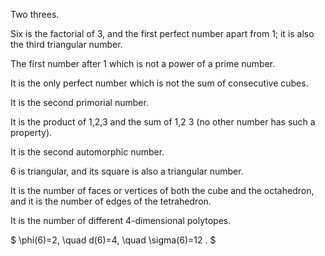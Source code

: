 Two threes.

Six is the factorial of 3, and the first perfect number apart from 1; it
is also the third triangular number.

The first number after 1 which is not a power of a prime number.

It is the only perfect number which is not the sum of consecutive cubes.

It is the second primorial number.

It is the product of 1,2,3 and the sum of 1,2 3 (no other number has
such a property).

It is the second automorphic number.

6 is triangular, and its square is also a triangular number.

It is the number of faces or vertices of both the cube and the
octahedron, and it is the number of edges of the tetrahedron.

It is the number of different 4-dimensional polytopes.

$ \phi(6)=2, \quad d(6)=4, \quad \sigma(6)=12 . $
